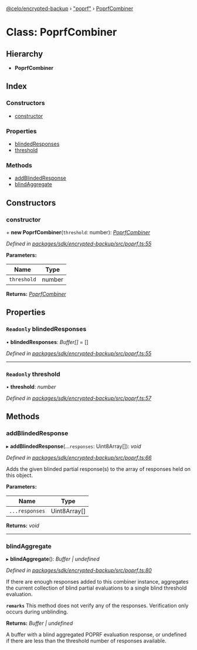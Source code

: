 [@celo/encrypted-backup](../README.md) › ["poprf"](../modules/_poprf_.md) › [PoprfCombiner](_poprf_.poprfcombiner.md)

# Class: PoprfCombiner

## Hierarchy

* **PoprfCombiner**

## Index

### Constructors

* [constructor](_poprf_.poprfcombiner.md#constructor)

### Properties

* [blindedResponses](_poprf_.poprfcombiner.md#readonly-blindedresponses)
* [threshold](_poprf_.poprfcombiner.md#readonly-threshold)

### Methods

* [addBlindedResponse](_poprf_.poprfcombiner.md#addblindedresponse)
* [blindAggregate](_poprf_.poprfcombiner.md#blindaggregate)

## Constructors

###  constructor

\+ **new PoprfCombiner**(`threshold`: number): *[PoprfCombiner](_poprf_.poprfcombiner.md)*

*Defined in [packages/sdk/encrypted-backup/src/poprf.ts:55](https://github.com/celo-org/celo-monorepo/blob/master/packages/sdk/encrypted-backup/src/poprf.ts#L55)*

**Parameters:**

Name | Type |
------ | ------ |
`threshold` | number |

**Returns:** *[PoprfCombiner](_poprf_.poprfcombiner.md)*

## Properties

### `Readonly` blindedResponses

• **blindedResponses**: *Buffer[]* = []

*Defined in [packages/sdk/encrypted-backup/src/poprf.ts:55](https://github.com/celo-org/celo-monorepo/blob/master/packages/sdk/encrypted-backup/src/poprf.ts#L55)*

___

### `Readonly` threshold

• **threshold**: *number*

*Defined in [packages/sdk/encrypted-backup/src/poprf.ts:57](https://github.com/celo-org/celo-monorepo/blob/master/packages/sdk/encrypted-backup/src/poprf.ts#L57)*

## Methods

###  addBlindedResponse

▸ **addBlindedResponse**(...`responses`: Uint8Array[]): *void*

*Defined in [packages/sdk/encrypted-backup/src/poprf.ts:66](https://github.com/celo-org/celo-monorepo/blob/master/packages/sdk/encrypted-backup/src/poprf.ts#L66)*

Adds the given blinded partial response(s) to the array of responses held on this object.

**Parameters:**

Name | Type |
------ | ------ |
`...responses` | Uint8Array[] |

**Returns:** *void*

___

###  blindAggregate

▸ **blindAggregate**(): *Buffer | undefined*

*Defined in [packages/sdk/encrypted-backup/src/poprf.ts:80](https://github.com/celo-org/celo-monorepo/blob/master/packages/sdk/encrypted-backup/src/poprf.ts#L80)*

If there are enough responses added to this combiner instance, aggregates the current
collection of blind partial evaluations to a single blind threshold evaluation.

**`remarks`** This method does not verify any of the responses. Verification only occurs during
unblinding.

**Returns:** *Buffer | undefined*

A buffer with a blind aggregated POPRF evaluation response, or undefined if there are
less than the threshold number of responses available.
